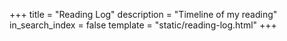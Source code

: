 +++
title = "Reading Log"
description = "Timeline of my reading"
in_search_index = false
template = "static/reading-log.html"
+++
